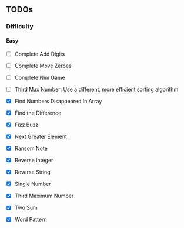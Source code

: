 ## TODOs

### Difficulty

#### Easy

- [ ] Complete Add Digits

- [ ] Complete Move Zeroes

- [ ] Complete Nim Game

- [ ] Third Max Number: Use a different, more efficient sorting algorithm

- [x] Find Numbers Disappeared In Array

- [x] Find the Difference

- [x] Fizz Buzz

- [x] Next Greater Element

- [x] Ransom Note

- [x] Reverse Integer

- [x] Reverse String

- [x] Single Number

- [x] Third Maximum Number

- [x] Two Sum

- [x] Word Pattern
